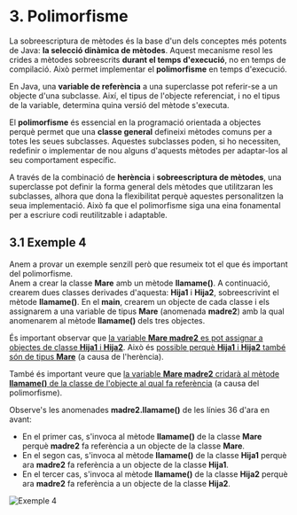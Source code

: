 # 3. Polimorfisme

La sobreescriptura de mètodes és la base d'un dels conceptes més potents de Java: **la selecció dinàmica de mètodes**. Aquest mecanisme resol les crides a mètodes sobreescrits **durant el temps d'execució**, no en temps de compilació. Això permet implementar el **polimorfisme** en temps d'execució.

En Java, una **variable de referència** a una superclasse pot referir-se a un objecte d'una subclasse. Així, el tipus de l'objecte referenciat, i no el tipus de la variable, determina quina versió del mètode s'executa.

El **polimorfisme** és essencial en la programació orientada a objectes perquè permet que una **classe general** defineixi mètodes comuns per a totes les seues subclasses. Aquestes subclasses poden, si ho necessiten, redefinir o implementar de nou alguns d'aquests mètodes per adaptar-los al seu comportament específic.

A través de la combinació de **herència** i **sobreescriptura de mètodes**, una superclasse pot definir la forma general dels mètodes que utilitzaran les subclasses, alhora que dona la flexibilitat perquè aquestes personalitzen la seua implementació. Això fa que el polimorfisme siga una eina fonamental per a escriure codi reutilitzable i adaptable.

## 3.1 Exemple 4

Anem a provar un exemple senzill però que resumeix tot el que és important del polimorfisme.  
Anem a crear la classe **Mare** amb un mètode **llamame()**. A continuació, crearem dues classes derivades d'aquesta: **Hija1** i **Hija2**, sobreescrivint el mètode **llamame()**. En el **main**, crearem un objecte de cada classe i els assignarem a una variable de tipus **Mare** (anomenada **madre2**) amb la qual anomenarem al mètode **llamame()** dels tres objectes.  

És important observar que <u>la variable **Mare madre2** es pot assignar a objectes de classe **Hija1** i **Hija2**</u>. Això és <u>possible perquè **Hija1** i **Hija2** també són de tipus **Mare**</u> (a causa de l'herència).

També és important veure que <u>la variable **Mare madre2** cridarà al mètode **llamame()** de la classe de l'objecte al qual fa referència</u> (a causa del polimorfisme).  

Observe's les anomenades **madre2.llamame()** de les línies 36 d'ara en avant:

- En el primer cas, s'invoca al mètode **llamame()** de la classe **Mare** perquè **madre2** fa referència a un objecte de la classe **Mare**.  
- En el segon cas, s'invoca al mètode **llamame()** de la classe **Hija1** perquè ara **madre2** fa referència a un objecte de la classe **Hija1**.  
- En el tercer cas, s'invoca al mètode **llamame()** de la classe **Hija2** perquè ara **madre2** fa referència a un objecte de la classe **Hija2**.

![Exemple 4](/uf8/eixida_exemple4.jpg)
